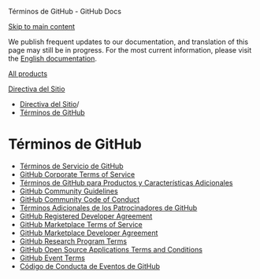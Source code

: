 Términos de GitHub - GitHub Docs

[Skip to main content](#main-content)

We publish frequent updates to our documentation, and translation of this page may still be in progress. For the most current information, please visit the [English documentation](/en).

[All products](/es)

[Directiva del Sitio](/es/site-policy)

* [Directiva del Sitio](/es/site-policy)/
* [Términos de GitHub](/es/site-policy/github-terms)

Términos de GitHub
==========

* [Términos de Servicio de GitHub](/es/site-policy/github-terms/github-terms-of-service)
* [GitHub Corporate Terms of Service](/es/site-policy/github-terms/github-corporate-terms-of-service)
* [Términos de GitHub para Productos y Características Adicionales](/es/site-policy/github-terms/github-terms-for-additional-products-and-features)
* [GitHub Community Guidelines](/es/site-policy/github-terms/github-community-guidelines)
* [GitHub Community Code of Conduct](/es/site-policy/github-terms/github-community-code-of-conduct)
* [Términos Adicionales de los Patrocinadores de GitHub](/es/site-policy/github-terms/github-sponsors-additional-terms)
* [GitHub Registered Developer Agreement](/es/site-policy/github-terms/github-registered-developer-agreement)
* [GitHub Marketplace Terms of Service](/es/site-policy/github-terms/github-marketplace-terms-of-service)
* [GitHub Marketplace Developer Agreement](/es/site-policy/github-terms/github-marketplace-developer-agreement)
* [GitHub Research Program Terms](/es/site-policy/github-terms/github-research-program-terms)
* [GitHub Open Source Applications Terms and Conditions](/es/site-policy/github-terms/github-open-source-applications-terms-and-conditions)
* [GitHub Event Terms](/es/site-policy/github-terms/github-event-terms)
* [Código de Conducta de Eventos de GitHub](/es/site-policy/github-terms/github-event-code-of-conduct)
